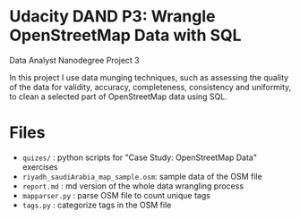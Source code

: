# Udacity DAND P3: Wrangle OpenStreetMap Data with SQL
Data Analyst Nanodegree Project 3


In this project I use data munging techniques, such as assessing the quality of the data for validity, accuracy, completeness, consistency and uniformity, to clean a selected part of OpenStreetMap data using SQL.


# Files
* `quizes/` : python scripts for "Case Study: OpenStreetMap Data" exercises
* `riyadh_saudiArabia_map_sample.osm`: sample data of the OSM file
* `report.md` : md version of the whole data wrangling process
* `mapparser.py` : parse OSM file to count unique tags
* `tags.py` : categorize tags in the OSM file
